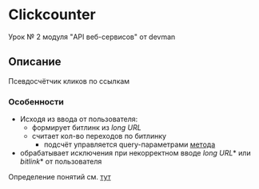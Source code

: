 # Clickcounter
Урок № 2 модуля "API веб-сервисов" от devman

## Описание

Псевдосчётчик кликов по ссылкам


### Особенности

* Исходя из ввода от пользователя:
  * формирует битлинк из _long URL_
  * считает кол-во переходов по битлинку
    + подсчёт управляется query-параметрами [метода](https://dev.bitly.com/api-reference#getClicksSummaryForBitlink)
* обрабатывает исключения при некорректном вводе _long URL_* или _bitlink_* от пользователя




Определение понятий см. [тут](https://github.com/Padking/clickcounter/wiki)
